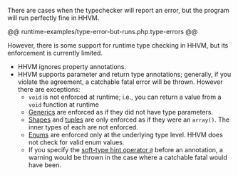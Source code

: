 There are cases when the typechecker will report an error, but the program will run perfectly fine in HHVM.

@@ runtime-examples/type-error-but-runs.php.type-errors @@

However, there is some support for runtime type checking in HHVM, but its enforcement is currently limited. 

- HHVM ignores property annotations.
- HHVM supports parameter and return type annotations; generally, if you violate the agreement, a catchable fatal error will be thrown. However there are exceptions:
  - `void` is not enforced at runtime; i.e., you can return a value from a `void` function at runtime
  - [Generics](../generics/introduction.md) are enforced as if they did not have type parameters.
  - [Shapes](../shapes/introduction.md) and [tuples](type-system.md#tuples) are only enforced as if they were an `array()`. The inner types of each are not enforced.
  - [Enums](../enums/introduction.md) are enforced only at the underlying type level. HHVM does not check for valid enum values.
  - If you specify the [soft-type hint operator `@`](advanced-rules.md#Soft+Type+Hints) before an annotation, a warning would be thrown in the case where a catchable fatal would have been.

